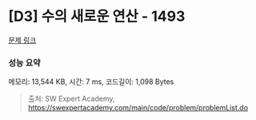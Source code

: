 # [D3] 수의 새로운 연산 - 1493 

[문제 링크](https://swexpertacademy.com/main/code/problem/problemDetail.do?contestProbId=AV2b-QGqADMBBASw) 

### 성능 요약

메모리: 13,544 KB, 시간: 7 ms, 코드길이: 1,098 Bytes



> 출처: SW Expert Academy, https://swexpertacademy.com/main/code/problem/problemList.do